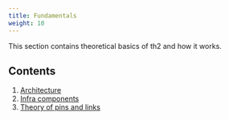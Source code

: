 ```yaml
---
title: Fundamentals
weight: 10
---
```





This section contains theoretical basics of th2 and how it works.

<!--more-->

## Contents
1. [Architecture](fundamentals/architecture)
2. [Infra components](fundamentals/infra-components)
3. [Theory of pins and links](fundamentals/pins-and-links)
